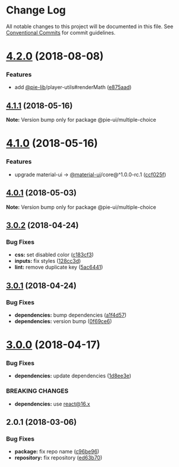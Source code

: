 # Change Log

All notable changes to this project will be documented in this file.
See [Conventional Commits](https://conventionalcommits.org) for commit guidelines.

<a name="4.2.0"></a>
# [4.2.0](https://github.com/pie-framework/pie-elements/compare/@pie-ui/multiple-choice@4.1.1...@pie-ui/multiple-choice@4.2.0) (2018-08-08)


### Features

* add [@pie-lib](https://github.com/pie-lib)/player-utils#renderMath ([e875aad](https://github.com/pie-framework/pie-elements/commit/e875aad))




<a name="4.1.1"></a>
## [4.1.1](https://github.com/pie-framework/pie-elements/compare/@pie-ui/multiple-choice@4.1.0...@pie-ui/multiple-choice@4.1.1) (2018-05-16)




**Note:** Version bump only for package @pie-ui/multiple-choice

<a name="4.1.0"></a>
# [4.1.0](https://github.com/pie-framework/pie-elements/compare/@pie-ui/multiple-choice@4.0.1...@pie-ui/multiple-choice@4.1.0) (2018-05-16)


### Features

* upgrade material-ui -> [@material-ui](https://github.com/material-ui)/core@^1.0.0-rc.1 ([ccf025f](https://github.com/pie-framework/pie-elements/commit/ccf025f))




<a name="4.0.1"></a>
## [4.0.1](https://github.com/pie-framework/pie-elements/compare/@pie-ui/multiple-choice@4.0.0...@pie-ui/multiple-choice@4.0.1) (2018-05-03)




**Note:** Version bump only for package @pie-ui/multiple-choice

<a name="3.0.2"></a>
## [3.0.2](https://github.com/pie-framework/pie-elements/compare/@pie-ui/multiple-choice@3.0.1...@pie-ui/multiple-choice@3.0.2) (2018-04-24)


### Bug Fixes

* **css:** set disabled color ([c183cf3](https://github.com/pie-framework/pie-elements/commit/c183cf3))
* **inputs:** fix styles ([128cc3d](https://github.com/pie-framework/pie-elements/commit/128cc3d))
* **lint:** remove duplicate key ([5ac6441](https://github.com/pie-framework/pie-elements/commit/5ac6441))




<a name="3.0.1"></a>
## [3.0.1](https://github.com/pie-framework/pie-elements/compare/@pie-ui/multiple-choice@3.0.0...@pie-ui/multiple-choice@3.0.1) (2018-04-24)


### Bug Fixes

* **dependencies:** bump dependencies ([a1f4d57](https://github.com/pie-framework/pie-elements/commit/a1f4d57))
* **dependencies:** version bump ([0f69ce6](https://github.com/pie-framework/pie-elements/commit/0f69ce6))




<a name="3.0.0"></a>
# [3.0.0](https://github.com/pie-framework/pie-elements/compare/@pie-ui/multiple-choice@2.0.1...@pie-ui/multiple-choice@3.0.0) (2018-04-17)


### Bug Fixes

* **dependencies:** update dependencies ([1d8ee3e](https://github.com/pie-framework/pie-elements/commit/1d8ee3e))


### BREAKING CHANGES

* **dependencies:** use react@16.x




<a name="2.0.1"></a>
## 2.0.1 (2018-03-06)


### Bug Fixes

* **package:** fix repo name ([c96be96](https://github.com/pie-framework/pie-elements/commit/c96be96))
* **repository:** fix repository ([ed63b70](https://github.com/pie-framework/pie-elements/commit/ed63b70))
